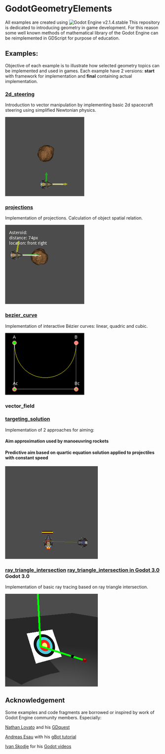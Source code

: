 # GodotGeometryElements
All examples are created using ![Godot Engine](https://github.com/godotengine/godot) v2.1.4.stable
This repository is dedicated to introducing geometry in game development. For this reason some well known methods of mathematical library of the Godot Engine can be reimplemented in GDScript for purpose of education.

## Examples:
Objective of each example is to illustrate how selected geometry topics can be implemented and used in games.
Each example have 2 versions: <b>start</b> with framework for implementation and <b> final</b> containing actual implementation.   

### [2d_steering](/final/2d_steering)
Introduction to vector manipulation by implementing basic 2d spacecraft steering using simplified Newtonian physics.

![2d_steering](/assets/examples_animations/2d_steering.gif)

### [projections](/final/projections)
Implementation of projections. Calculation of object spatial relation.

![projections](/assets/examples_animations/projections.gif)

### [bezier_curve](/final/bezier_curve)
Implementation of interactive Bézier curves: linear, quadric and cubic.

![bezier](/assets/examples_animations/bezier.gif)

### vector_field

### [targeting_solution](/final/targeting)
Implementation of 2 approaches for aiming:
#### Aim approximation used by manoeuvring rockets
#### Predictive aim based on quartic equation solution applied to projectiles with constant speed

![targeting](/assets/examples_animations/targeting.gif)

### [ray_triangle_intersection](/final/ray_triangle_intersection) [ray_triangle_intersection in Godot 3.0](/godot_3/final/ray_triangle_intersection) Godot 3.0
Implementation of basic ray tracing based on ray triangle intersection.

![ray_triangle_intersection](/assets/examples_animations/ray_triangle_intersection.gif)

## Acknowledgement
Some examples and code fragments are borrowed or inspired by work of Godot Engine community members. Especially:

[Nathan Lovato](https://github.com/NathanLovato) and his [GDquest](http://gdquest.com/)

[Andreas Esau](https://github.com/ndee85) with his [gBot tutorial](https://www.youtube.com/watch?v=WU6MqaodFyw&list=PLPI26-KXCXpBtZGRJizz0cvU88nXB-G14)

[Ivan Skodje](https://github.com/ivanskodje) for his [Godot videos](https://www.youtube.com/channel/UCBHuFCVtZ9vVPkL2VxVHU8A)
